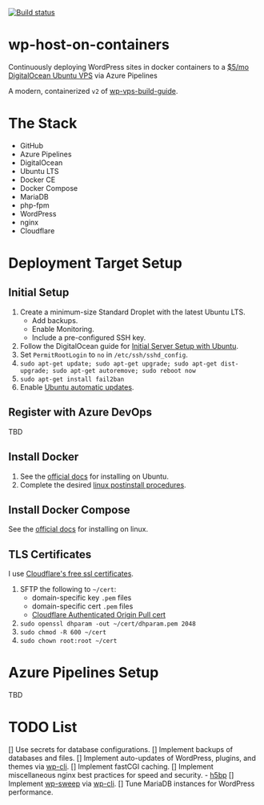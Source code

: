 [![Build status](https://dev.azure.com/collinbarrett/wp-host-on-containers/_apis/build/status/wp-host-on-containers-CI)](https://dev.azure.com/collinbarrett/wp-host-on-containers/_build/latest?definitionId=4)

# wp-host-on-containers

Continuously deploying WordPress sites in docker containers to a [$5/mo DigitalOcean Ubuntu VPS](https://m.do.co/c/fea63c0a77d1 "DigitalOcean Affiliate Link") via Azure Pipelines

A modern, containerized `v2` of [wp-vps-build-guide](https://github.com/collinbarrett/wp-vps-build-guide).

# The Stack

- GitHub
- Azure Pipelines
- DigitalOcean
- Ubuntu LTS
- Docker CE
- Docker Compose
- MariaDB
- php-fpm
- WordPress
- nginx
- Cloudflare

# Deployment Target Setup

## Initial Setup

1. Create a minimum-size Standard Droplet with the latest Ubuntu LTS.
    - Add backups.
    - Enable Monitoring.
    - Include a pre-configured SSH key.
2. Follow the DigitalOcean guide for [Initial Server Setup with Ubuntu](https://www.digitalocean.com/community/tutorials/initial-server-setup-with-ubuntu-18-04).
3. Set `PermitRootLogin` to `no` in `/etc/ssh/sshd_config`.
4. `sudo apt-get update; sudo apt-get upgrade; sudo apt-get dist-upgrade; sudo apt-get autoremove; sudo reboot now`
5. `sudo apt-get install fail2ban`
6. Enable [Ubuntu automatic updates](https://help.ubuntu.com/lts/serverguide/automatic-updates.html.en).

## Register with Azure DevOps

TBD

## Install Docker

1. See the [official docs](https://docs.docker.com/install/linux/docker-ce/ubuntu/) for installing on Ubuntu.
2. Complete the desired [linux postinstall procedures](https://docs.docker.com/install/linux/linux-postinstall/).

## Install Docker Compose

See the [official docs](https://docs.docker.com/compose/install/) for installing on linux.

## TLS Certificates

I use [Cloudflare's free ssl certificates](https://www.cloudflare.com/ssl/).

1. SFTP the following to `~/cert`:
    - domain-specific key `.pem` files
    - domain-specific cert `.pem` files
    - [Cloudflare Authenticated Origin Pull cert](https://support.cloudflare.com/hc/en-us/article_attachments/201243967/origin-pull-ca.pem)
2. `sudo openssl dhparam -out ~/cert/dhparam.pem 2048`
3. `sudo chmod -R 600 ~/cert`
4. `sudo chown root:root ~/cert`

# Azure Pipelines Setup

TBD

# TODO List

[] Use secrets for database configurations.
[] Implement backups of databases and files.
[] Implement auto-updates of WordPress, plugins, and themes via [wp-cli](https://wp-cli.org/).
[] Implement fastCGI caching.
[] Implement miscellaneous nginx best practices for speed and security.
    - [h5bp](https://github.com/h5bp/server-configs-nginx)
[] Implement [wp-sweep](https://github.com/lesterchan/wp-sweep) via [wp-cli](https://wp-cli.org/).
[] Tune MariaDB instances for WordPress performance.
